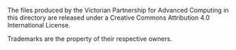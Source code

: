 The files produced by the Victorian Partnership for Advanced Computing in this directory are released under a Creative Commons Attribution 4.0 International License.

Trademarks are the property of their respective owners.
